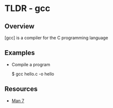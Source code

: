 TLDR - gcc
==========

Overview
--------

[gcc] is a compiler for the C programming language

Examples
--------

- Compile a program

	$ gcc hello.c -o hello

Resources
---------

- [Man 7](http://man7.org/linux/man-pages/man1/gcc.1.html)